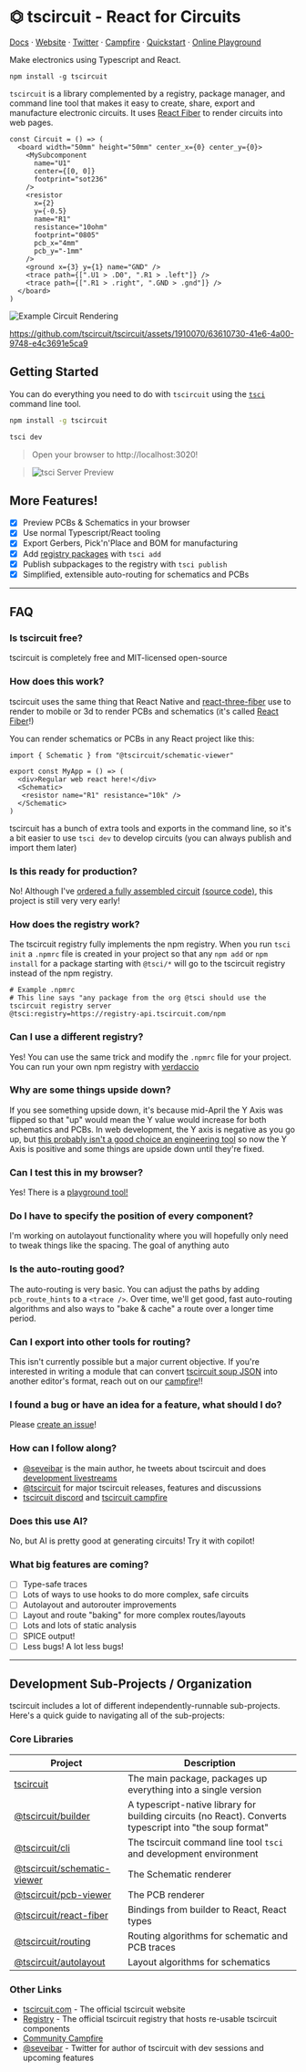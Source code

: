 # ⏣ tscircuit - React for Circuits

[Docs](https://docs.tscircuit.com) &middot; [Website](https://tscircuit.com) &middot; [Twitter](https://twitter.com) &middot; [Campfire](https://tscircuit.com/community/join-redirect) &middot; [Quickstart](https://docs.tscircuit.com/quickstart) &middot; [Online Playground](https://tscircuit.com/playground)

Make electronics using Typescript and React.

```
npm install -g tscircuit
```

`tscircuit` is a library complemented by a registry, package manager, and command line tool that makes it easy to create, share, export and manufacture electronic circuits. It uses
[React Fiber](https://docs.pmnd.rs/react-three-fiber/getting-started/introduction) to render circuits into web pages.

```tsx
const Circuit = () => (
  <board width="50mm" height="50mm" center_x={0} center_y={0}>
    <MySubcomponent
      name="U1"
      center={[0, 0]}
      footprint="sot236"
    />
    <resistor
      x={2}
      y={-0.5}
      name="R1"
      resistance="10ohm"
      footprint="0805"
      pcb_x="4mm"
      pcb_y="-1mm"
    />
    <ground x={3} y={1} name="GND" />
    <trace path={[".U1 > .D0", ".R1 > .left"]} />
    <trace path={[".R1 > .right", ".GND > .gnd"]} />
  </board>
)
```

![Example Circuit Rendering](./docs/example_render.png)


https://github.com/tscircuit/tscircuit/assets/1910070/63610730-41e6-4a00-9748-e4c3691e5ca9


## Getting Started

You can do everything you need to do with `tscircuit` using the [`tsci`](https://github.com/tscircuit/cli) command line tool.

```bash
npm install -g tscircuit

tsci dev
```

> Open your browser to http://localhost:3020!

> ![tsci Server Preview](./docs/example_preview.png)

## More Features!

- [X] Preview PCBs & Schematics in your browser
- [X] Use normal Typescript/React tooling
- [X] Export Gerbers, Pick'n'Place and BOM for manufacturing
- [X] Add [registry packages](https://tscircuit.com/trending) with `tsci add`
- [X] Publish subpackages to the registry with `tsci publish`
- [X] Simplified, extensible auto-routing for schematics and PCBs

---

## FAQ

### Is tscircuit free?

tscircuit is completely free and MIT-licensed open-source

### How does this work?

tscircuit uses the same thing that React Native and [react-three-fiber](https://docs.pmnd.rs/react-three-fiber/getting-started/introduction) use to render to mobile or 3d to render PCBs and schematics (it's called [React Fiber](https://github.com/acdlite/react-fiber-architecture)!)

You can render schematics or PCBs in any React project like this:

```tsx
import { Schematic } from "@tscircuit/schematic-viewer"

export const MyApp = () => (
  <div>Regular web react here!</div>
  <Schematic>
   <resistor name="R1" resistance="10k" />
  </Schematic>
)
```

tscircuit has a bunch of extra tools and exports in the command line, so it's a bit easier to use `tsci dev` to develop circuits (you can always publish and import them later)

### Is this ready for production?

No! Although I've [ordered a fully assembled circuit](https://x.com/seveibar/status/1780803190101020720) [(source code)](https://github.com/tscircuit/blinking-led-circuit/blob/main/lib/MyCircuit.tsx), this project is still very very early!

### How does the registry work?

The tscircuit registry fully implements the npm registry. When you run `tsci init` a `.npmrc` file is created in your project so that any `npm add` or `npm install` for a package starting with `@tsci/*`
will go to the tscircuit registry instead of the npm registry.

```
# Example .npmrc
# This line says "any package from the org @tsci should use the tscircuit registry server
@tsci:registry=https://registry-api.tscircuit.com/npm
```

### Can I use a different registry?

Yes! You can use the same trick and modify the `.npmrc` file for your project. You can run your own npm registry with [verdaccio](https://verdaccio.org/) 

### Why are some things upside down?

If you see something upside down, it's because mid-April the Y Axis was flipped so that "up" would mean the Y value would increase for both schematics and PCBs. In web development, the
Y axis is negative as you go up, but [this probably isn't a good choice an engineering tool](https://x.com/seveibar/status/1780992701800034726) so now the Y Axis is positive and some
things are upside down until they're fixed.

### Can I test this in my browser?

Yes! There is a [playground tool!](https://tscircuit.com/playground)

### Do I have to specify the position of every component?

I'm working on autolayout functionality where you will hopefully only need to
tweak things like the spacing. The goal of anything auto

### Is the auto-routing good?

The auto-routing is very basic. You can adjust the paths by adding `pcb_route_hints`
to a `<trace />`. Over time, we'll get good, fast auto-routing algorithms and also
ways to "bake & cache" a route over a longer time period.

### Can I export into other tools for routing?

This isn't currently possible but a major current objective. If you're interested in writing a module that can convert [tscircuit soup JSON](https://docs.tscircuit.com/api-reference/advanced/soup)
into another editor's format, reach out on our [campfire](https://tscircuit.com/community/join-redirect)!!

### I found a bug or have an idea for a feature, what should I do?

Please [create an issue](https://github.com/tscircuit/tscircuit/issues)!

### How can I follow along?

- [@seveibar](https://x.com/seveibar) is the main author, he tweets about tscircuit and does [development livestreams](https://www.twitch.tv/seveibar)
- [@tscircuit](https://x.com/tscircuit) for major tscircuit releases, features and discussions
- [tscircuit discord](https://discord.gg/6X3PYhtj) and [tscircuit campfire](https://tscircuit.com/community/join-redirect)

### Does this use AI?

No, but AI is pretty good at generating circuits! Try it with copilot!

### What big features are coming?

- [ ] Type-safe traces
- [ ] Lots of ways to use hooks to do more complex, safe circuits
- [ ] Autolayout and autorouter improvements
- [ ] Layout and route "baking" for more complex routes/layouts
- [ ] Lots and lots of static analysis
- [ ] SPICE output!
- [ ] Less bugs! A lot less bugs! 

---

## Development Sub-Projects / Organization

tscircuit includes a lot of different independently-runnable sub-projects. Here's
a quick guide to navigating all of the sub-projects:

### Core Libraries

| Project                                                                      | Description                                                                                              |
| ---------------------------------------------------------------------------- | -------------------------------------------------------------------------------------------------------- |
| [tscircuit](https://github.com/tscircuit/tscircuit)                          | The main package, packages up everything into a single version                                           |
| [@tscircuit/builder](https://github.com/tscircuit/builder)                   | A typescript-native library for building circuits (no React). Converts typescript into "the soup format" |
| [@tscircuit/cli](https://github.com/tscircuit/cli)                           | The tscircuit command line tool `tsci` and development environment                                       |
| [@tscircuit/schematic-viewer](https://github.com/tscircuit/schematic-viewer) | The Schematic renderer                                                                                   |
| [@tscircuit/pcb-viewer](https://github.com/tscircuit/pcb-viewer)             | The PCB renderer                                                                                         |
| [@tscircuit/react-fiber](https://github.com/tscircuit/react-fiber)           | Bindings from builder to React, React types                                                              |
| [@tscircuit/routing](https://github.com/tscircuit/routing)                   | Routing algorithms for schematic and PCB traces                                                          |
| [@tscircuit/autolayout](https://github.com/tscircuit/autolayout)             | Layout algorithms for schematics                                                                         |

### Other Links

- [tscircuit.com](https://tscircuit.com) - The official tscircuit website
- [Registry](https://tscircuit.com/trending) - The official tscircuit registry that hosts re-usable tscircuit components
- [Community Campfire](https://tscircuit.com/community/join-redirect)
- [@seveibar](https://x.com/seveibar) - Twitter for author of tscircuit with dev sessions and upcoming features
